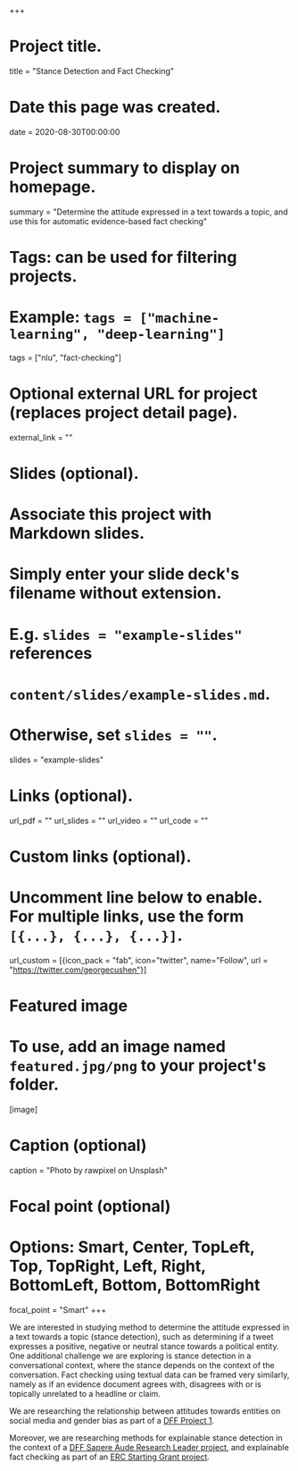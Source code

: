 +++
# Project title.
title = "Stance Detection and Fact Checking"

# Date this page was created.
date = 2020-08-30T00:00:00

# Project summary to display on homepage.
summary = "Determine the attitude expressed in a text towards a topic, and use this for automatic evidence-based fact checking"

# Tags: can be used for filtering projects.
# Example: `tags = ["machine-learning", "deep-learning"]`
tags = ["nlu", "fact-checking"]

# Optional external URL for project (replaces project detail page).
external_link = ""

# Slides (optional).
#   Associate this project with Markdown slides.
#   Simply enter your slide deck's filename without extension.
#   E.g. `slides = "example-slides"` references 
#   `content/slides/example-slides.md`.
#   Otherwise, set `slides = ""`.
slides = "example-slides"

# Links (optional).
url_pdf = ""
url_slides = ""
url_video = ""
url_code = ""

# Custom links (optional).
#   Uncomment line below to enable. For multiple links, use the form `[{...}, {...}, {...}]`.
url_custom = [{icon_pack = "fab", icon="twitter", name="Follow", url = "https://twitter.com/georgecushen"}]

# Featured image
# To use, add an image named `featured.jpg/png` to your project's folder. 
[image]
  # Caption (optional)
  caption = "Photo by rawpixel on Unsplash"
  
  # Focal point (optional)
  # Options: Smart, Center, TopLeft, Top, TopRight, Left, Right, BottomLeft, Bottom, BottomRight
  focal_point = "Smart"
+++

We are interested in studying method to determine the attitude expressed in a text towards a topic (stance detection), such as determining if a tweet expresses a positive, negative or neutral stance towards a political entity. One additional challenge we are exploring is stance detection in a conversational context, where the stance depends on the context of the conversation.
Fact checking using textual data can be framed very similarly, namely as if an evidence document agrees with, disagrees with or is topically unrelated to a headline or claim.

We are researching the relationship between attitudes towards entities on social media and gender bias as part of a <a href="https://dff.dk/en/grants/database?instrument:list=all&filed_method:list=all&period:list=all&set_language=en&SearchableText=gender-biased">DFF Project 1</a>.

Moreover, we are researching methods for explainable stance detection in the context of a <a href="https://dff.dk/en/grants/copy_of_research-leaders-2020/researchleader-14?set_language=en">DFF Sapere Aude Research Leader project</a>, and explainable fact checking as part of an <a href="https://erc.europa.eu/news-events/news/starting-grants-2022-call-results">ERC Starting Grant project</a>.
